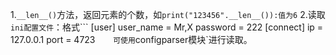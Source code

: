 1.`__len__()`方法，返回元素的个数，如`print("123456".__len__()):值为6`
2.读取`ini配置文件`：格式```
	[user]
	user_name = Mr,X
	password = 222
	[connect]
	ip = 127.0.0.1
	port = 4723`	可使用`configparser模块`进行读取。